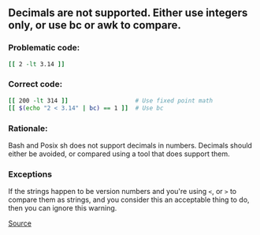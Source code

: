## Decimals are not supported. Either use integers only, or use bc or awk to compare.

### Problematic code:

```sh
[[ 2 -lt 3.14 ]]
```

### Correct code:

```sh
[[ 200 -lt 314 ]]                   # Use fixed point math
[[ $(echo "2 < 3.14" | bc) == 1 ]]  # Use bc
```

### Rationale:

Bash and Posix sh does not support decimals in numbers. Decimals should either be avoided, or compared using a tool that does support them.

### Exceptions

If the strings happen to be version numbers and you're using `<`, or `>` to compare them as strings, and you consider this an acceptable thing to do, then you can ignore this warning.

[Source](https://github.com/koalaman/shellcheck/wiki/SC2072)

